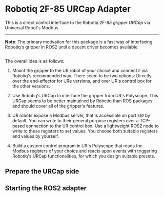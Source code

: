 # Robotiq 2F-85 URCap Adapter

This is a direct control interface to the Robotiq *2F-85 gripper URCap* via Universal Robot's Modbus.

---

**Note**: The primary motivation for this package is a fast way of interfacing Robotiq's gripper in ROS2 until
a decent driver becomes available.

---

The overall idea is as follows:

1) Mount the gripper to the UR robot of your choice and connect it via
Robotiq's recommended way. There seem to be two options: Directly over the
end-effector for URe versions, and over UR's control box for the other
versions.

2) Use Robotiq's URCap to interface the gripper from UR's Polyscope. This
URCap seems to be better maintained by Robotiq than ROS packages and should cover all of the gripper's features.

3) UR robots expose a Modbus server, that is accessible on port `502` by default. You can write to their general
purpose registers over a TCP-based connection to the UR control box.
Use a lightweight ROS2 node to write to these registers to set values.
You choose both suitable registers and values by yourself.

3) Build a custom control program in UR's Polyscope that reads the Modbus
registers of your choice and reacts upon events with triggering Robotiq's URCap
functionalities, for which you design suitable presets.



## Prepare the URCap side

## Starting the ROS2 adapter
